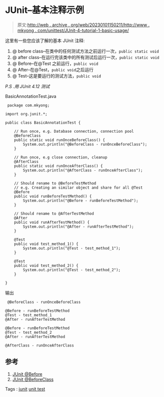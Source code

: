 # JUnit–基本注释示例

> 原文:[http://web . archive . org/web/20230101150211/http://www . mkyong . com/unittest/JUnit-4-tutorial-1-basic-usage/](http://web.archive.org/web/20230101150211/http://www.mkyong.com/unittest/junit-4-tutorial-1-basic-usage/)

这里有一些您应该了解的基本 JUnit 注释:

1.  @ before class–在类中的任何测试方法之前运行一次，`public static void`
2.  @ after class–在运行完该类中的所有测试后运行一次，`public static void`
3.  @ Before–在@Test 之前运行，`public void`
4.  @ After–在@Test，`public void`之后运行
5.  @ Test–这是要运行的测试方法，`public void`

*P.S .用 JUnit 4.12 测试*

BasicAnnotationTest.java

```
 package com.mkyong;

import org.junit.*;

public class BasicAnnotationTest {

    // Run once, e.g. Database connection, connection pool
    @BeforeClass
    public static void runOnceBeforeClass() {
        System.out.println("@BeforeClass - runOnceBeforeClass");
    }

    // Run once, e.g close connection, cleanup
    @AfterClass
    public static void runOnceAfterClass() {
        System.out.println("@AfterClass - runOnceAfterClass");
    }

    // Should rename to @BeforeTestMethod
    // e.g. Creating an similar object and share for all @Test
    @Before
    public void runBeforeTestMethod() {
        System.out.println("@Before - runBeforeTestMethod");
    }

    // Should rename to @AfterTestMethod
    @After
    public void runAfterTestMethod() {
        System.out.println("@After - runAfterTestMethod");
    }

    @Test
    public void test_method_1() {
        System.out.println("@Test - test_method_1");
    }

    @Test
    public void test_method_2() {
        System.out.println("@Test - test_method_2");
    }

} 
```

输出

```
 @BeforeClass - runOnceBeforeClass

@Before - runBeforeTestMethod
@Test - test_method_1
@After - runAfterTestMethod

@Before - runBeforeTestMethod
@Test - test_method_2
@After - runAfterTestMethod

@AfterClass - runOnceAfterClass 
```

## 参考

1.  [JUnit @Before](http://web.archive.org/web/20210509081808/http://junit.org/junit4/javadoc/4.12/org/junit/Before.html)
2.  [JUnit @BeforeClass](http://web.archive.org/web/20210509081808/http://junit.org/junit4/javadoc/4.12/org/junit/BeforeClass.html)

Tags : [junit](http://web.archive.org/web/20210509081808/https://mkyong.com/tag/junit/) [unit test](http://web.archive.org/web/20210509081808/https://mkyong.com/tag/unit-test/)<input type="hidden" id="mkyong-current-postId" value="1384">